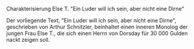 Charakterisierung Else T. "Ein Luder will ich sein, aber nicht eine Dirne"

Der vorliegende Text, "Ein Luder will ich sein, aber nicht eine Dirne", geschrieben von Arthur Schnitzler, beinhaltet einen inneren Monolog der jungen Frau Else T., die sich einen Herrn von Dorsday für 30 000 Gulden nackt zeigen soll.
